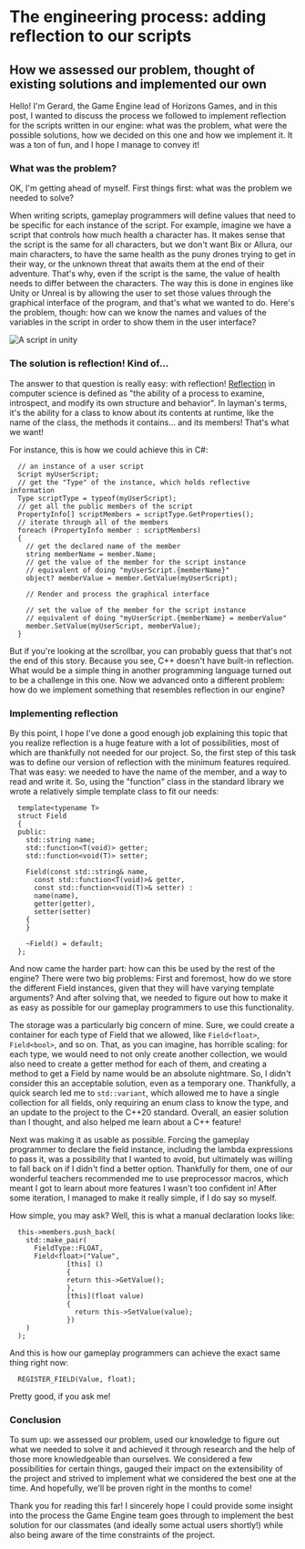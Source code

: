 # The engineering process: adding reflection to our scripts

## How we assessed our problem, thought of existing solutions and implemented our own

Hello! I'm Gerard, the Game Engine lead of Horizons Games,
and in this post, I wanted to discuss the process we followed to implement reflection for the scripts written in our engine:
what was the problem, what were the possible solutions, how we decided on this one and how we implement it.
It was a ton of fun, and I hope I manage to convey it!

### What was the problem?

OK, I'm getting ahead of myself. First things first: what was the problem we needed to solve?

When writing scripts, gameplay programmers will define values that need to be specific for each instance of the script.
For example, imagine we have a script that controls how much health a character has.
It makes sense that the script is the same for all characters, but we don't want Bix or Allura, our main characters,
to have the same health as the puny drones trying to get in their way, or the unknown threat that awaits them at the end of their adventure.
That's why, even if the script is the same, the value of health needs to differ between the characters.
The way this is done in engines like Unity or Unreal is by allowing the user to set those values through the graphical interface of the program,
and that's what we wanted to do. Here's the problem, though: how can we know the names and values of the variables in the script
in order to show them in the user interface?

![A script in unity](https://horizons-games.vercel.app/blog/unity-script.png)

### The solution is reflection! Kind of...

The answer to that question is really easy: with reflection! [Reflection](https://en.wikipedia.org/wiki/Reflective_programming) in computer science is defined as
"the ability of a process to examine, introspect, and modify its own structure and behavior". In layman's terms,
it's the ability for a class to know about its contents at runtime, like the name of the class, the methods it contains...
and its members! That's what we want!

For instance, this is how we could achieve this in C#:

```
  // an instance of a user script
  Script myUserScript;
  // get the "Type" of the instance, which holds reflective information
  Type scriptType = typeof(myUserScript);
  // get all the public members of the script
  PropertyInfo[] scriptMembers = scriptType.GetProperties();
  // iterate through all of the members
  foreach (PropertyInfo member : scriptMembers)
  {
    // get the declared name of the member
    string memberName = member.Name;
    // get the value of the member for the script instance
    // equivalent of doing "myUserScript.{memberName}"
    object? memberValue = member.GetValue(myUserScript);

    // Render and process the graphical interface

    // set the value of the member for the script instance
    // equivalent of doing "myUserScript.{memberName} = memberValue"
    member.SetValue(myUserScript, memberValue);
  }
```

But if you're looking at the scrollbar, you can probably guess that that's not the end of this story.
Because you see, C++ doesn't have built-in reflection. What would be a simple thing in another programming language
turned out to be a challenge in this one. Now we advanced onto a different problem:
how do we implement something that resembles reflection in our engine?

### Implementing reflection

By this point, I hope I've done a good enough job explaining this topic
that you realize reflection is a huge feature with a lot of possibilities, most of which are thankfully not needed for our project.
So, the first step of this task was to define our version of reflection with the minimum features required.
That was easy: we needed to have the name of the member, and a way to read and write it. So, using the "function" class in the standard library we wrote a relatively simple template class to fit our needs:

```
  template<typename T>
  struct Field
  {
  public:
    std::string name;
    std::function<T(void)> getter;
    std::function<void(T)> setter;

    Field(const std::string& name,
      const std::function<T(void)>& getter,
      const std::function<void(T)>& setter) :
      name(name),
      getter(getter),
      setter(setter)
    {
    }

    ~Field() = default;
  };
```

And now came the harder part: how can this be used by the rest of the engine? There were two big problems:
First and foremost, how do we store the different Field instances, given that they will have varying template arguments?
And after solving that, we needed to figure out how to make it as easy as possible for our gameplay programmers to use this functionality.

The storage was a particularly big concern of mine. Sure, we could create a container for each type of Field that we allowed,
like `Field<float>`, `Field<bool>`, and so on. That, as you can imagine, has horrible scaling: for each type,
we would need to not only create another collection, we would also need to create a getter method for each of them,
and creating a method to get a Field by name would be an absolute nightmare. So, I didn't consider this an acceptable solution,
even as a temporary one. Thankfully, a quick search led me to `std::variant`, which allowed me to have a single collection for all fields,
only requiring an enum class to know the type, and an update to the project to the C++20 standard.
Overall, an easier solution than I thought, and also helped me learn about a C++ feature!

Next was making it as usable as possible. Forcing the gameplay programmer to declare the field instance,
including the lambda expressions to pass it, was a possibility that I wanted to avoid,
but ultimately was willing to fall back on if I didn't find a better option. Thankfully for them, one of our wonderful teachers
recommended me to use preprocessor macros, which meant I got to learn about more features I wasn't too confident in!
After some iteration, I managed to make it really simple, if I do say so myself.

How simple, you may ask? Well, this is what a manual declaration looks like:

```
  this->members.push_back(
    std::make_pair(
      FieldType::FLOAT,
      Field<float>("Value",
              [this] ()
              {
              return this->GetValue();
              },
              [this](float value)
              {
                return this->SetValue(value);
              })
    )
  );
```

And this is how our gameplay programmers can achieve the exact same thing right now:

```
  REGISTER_FIELD(Value, float);
```

Pretty good, if you ask me!

### Conclusion

To sum up: we assessed our problem, used our knowledge to figure out what we needed to solve it
and achieved it through research and the help of those more knowledgeable than ourselves.
We considered a few possibilities for certain things, gauged their impact on the extensibility of the project
and strived to implement what we considered the best one at the time. And hopefully, we'll be proven right in the months to come!

Thank you for reading this far! I sincerely hope I could provide some insight into the process the Game Engine team goes through
to implement the best solution for our classmates (and ideally some actual users shortly!) while also being aware of the time constraints of the project.
